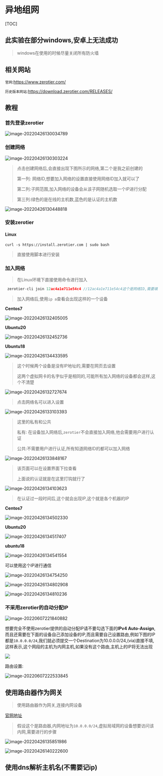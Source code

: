 # 异地组网

[TOC]



## 此实验在部分windows,安卓上无法成功

> windows在使用的时候尽量关闭所有防火墙

## 相关网站

`官网`:https://www.zerotier.com/

`历史版本网站`:https://download.zerotier.com/RELEASES/



## 教程

### 首先登录zerotier

![image-20220426130034789](https://cdn.jsdelivr.net/gh/2822132073/image/image-20220426130034789.png)

### 创建网络

![image-20220426130303224](https://cdn.jsdelivr.net/gh/2822132073/image/image-20220426130303224.png)

> 点击创建网络后,会直接出现下图所示的网络,第二个是我之前创建的
>
> 第一列: 网络ID,想要加入网络的设置直接使用网络ID加入就可以了
>
> 第二列:子网范围,加入网络的设备会从该子网随机选取一个IP进行分配
>
> 第三列:绿色的是在线的主机数,蓝色的是认证的主机数

![image-20220426130448818](https://cdn.jsdelivr.net/gh/2822132073/image/image-20220426130448818.png)



### 安装zerotier

#### Linux

```shell
curl -s https://install.zerotier.com | sudo bash
```

> 直接使用脚本进行安装



### 加入网络

> 在Linux环境下直接使用命令进行加入

```c
 zerotier-cli join 12ac4a1e711e54c4 //12ac4a1e711e54c4这个是网络ID,需要填自己的
```

> 加入网络后,使用`ip a`查看会出现这样的一个设备

**Centos7**

![image-20220426132405005](https://cdn.jsdelivr.net/gh/2822132073/image/image-20220426132405005.png)

**Ubuntu20**

![image-20220426132452736](https://cdn.jsdelivr.net/gh/2822132073/image/image-20220426132452736.png)

**Ubuntu18**

![image-20220426134433595](https://cdn.jsdelivr.net/gh/2822132073/image/image-20220426134433595.png)


> 这个时候两个设备是没有IP地址的,需要在网页去设置
>
> 
>
> 这两个虚拟网卡的名字似乎是相同的,可能所有加入网络的设备都会这样,这个不清楚

![image-20220426132727674](https://cdn.jsdelivr.net/gh/2822132073/image/image-20220426132727674.png)

> 点击网络名可以进入设置

![image-20220426133103393](https://cdn.jsdelivr.net/gh/2822132073/image/image-20220426133103393.png)

> 这里的私有和公共
>
> 私有: 在设备加入网络后,`zerotier`不会直接加入网络,他会需要用户进行认证
>
> 公共:不需要用户进行认证,所有知道网络ID的都可以加入网络

![image-20220426133848167](https://cdn.jsdelivr.net/gh/2822132073/image/image-20220426133848167.png)

> 该页面可以在设置界面下拉查看
>
> 上面说的认证就是在这里打钩就行了

![image-20220426134103623](https://cdn.jsdelivr.net/gh/2822132073/image/image-20220426134103623.png)

> 在认证过一段时间后,这个就会出现IP,这个就是各个机器的IP

**Centos7**

![image-20220426134502330](https://cdn.jsdelivr.net/gh/2822132073/image/image-20220426134502330.png)

**Ubuntu20**

![image-20220426134517407](https://cdn.jsdelivr.net/gh/2822132073/image/image-20220426134517407.png)

**ubuntu18**

![image-20220426134541554](https://cdn.jsdelivr.net/gh/2822132073/image/image-20220426134541554.png)



可以使用这个IP进行通信

![image-20220426134754250](https://cdn.jsdelivr.net/gh/2822132073/image/image-20220426134754250.png)

![image-20220426134802908](https://cdn.jsdelivr.net/gh/2822132073/image/image-20220426134802908.png)

![image-20220426134810236](https://cdn.jsdelivr.net/gh/2822132073/image/image-20220426134810236.png)



### 不采用zerotier的自动分配IP

![image-20220607221840882](https://cdn.jsdelivr.net/gh/2822132073/image/image-20220607221840882.png)

想要完全不使用zerotier提供的自动分配IP请不要勾选下面的**IPv4 Auto-Assign**,而且还需要在下面的设备自己添加设备的IP,而且需要自己设置路由,例如下图的IP都是`10.0.0.0/24`,我们就必须提交一个Destination为10.0.0.0/24,(via)直接不填,这样表示,这个网段的主机为内网主机,如果没有这个路由,主机上的IP将无法出现

![](https://cdn.jsdelivr.net/gh/2822132073/image/image-20220607222122436.png)

路由设置:

![image-20220607222533845](https://cdn.jsdelivr.net/gh/2822132073/image/image-20220607222533845.png)



## 使用路由器作为网关

> 使用路由器作为网关,连接内网设备

[官网地址](https://zerotier.atlassian.net/wiki/spaces/SD/pages/224395274/Route+between+ZeroTier+and+Physical+Networks)



> 假设这个是路由器,内网地址为`10.0.0.0/24`,虚拟局域网的设备想要访问该内网,需要进行的步骤

![image-20220426135851986](D:\markdown\other\zerotire.assets\image-20220426135851986.png)

![image-20220426140222600](D:\markdown\other\zerotire.assets\image-20220426140222600.png)





## 使用dns解析主机名(不需要记ip)

